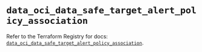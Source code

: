 # `data_oci_data_safe_target_alert_policy_association`

Refer to the Terraform Registry for docs: [`data_oci_data_safe_target_alert_policy_association`](https://registry.terraform.io/providers/hashicorp/oci/7.19.0/docs/data-sources/data_safe_target_alert_policy_association).
